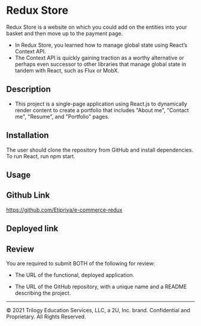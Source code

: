 # Redux Store

Redux Store is a website on which you could add on the entities into your basket and then move up to the payment page.

- In Redux Store, you learned how to manage global state using React’s Context API.
- The Context API is quickly gaining traction as a worthy alternative or perhaps even successor to other libraries that manage global state in tandem with React, such as Flux or MobX.

## Description

- This project is a single-page application using React.js to dynamically render content to create a portfolio that includes "About me", "Contact me", "Resume", and "Portfolio" pages.

## Installation

The user should clone the repository from GitHub and install dependencies. To run React, run npm start.

## Usage

## Github Link

https://github.com/Etipriya/e-commerce-redux

## Deployed link

## Review

You are required to submit BOTH of the following for review:

- The URL of the functional, deployed application.

- The URL of the GitHub repository, with a unique name and a README describing the project.

---

© 2021 Trilogy Education Services, LLC, a 2U, Inc. brand. Confidential and Proprietary. All Rights Reserved.
